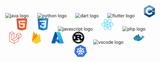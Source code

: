 
<div align="center">
  <img src="https://cdn.jsdelivr.net/gh/devicons/devicon/icons/java/java-original.svg" height="40" alt="java logo" />
  <img width="20" />
  <img src="https://cdn.jsdelivr.net/gh/devicons/devicon/icons/python/python-original.svg" height="40" alt="python logo" />
  <img width="20" />
  <img src="https://cdn.jsdelivr.net/gh/devicons/devicon/icons/dart/dart-original.svg" height="40" alt="dart logo" />
  <img width="20" />
  <img src="https://cdn.jsdelivr.net/gh/devicons/devicon/icons/flutter/flutter-original.svg" height="40" alt="flutter logo"  />
  <img width="20" />
  <img src="https://github.com/devicons/devicon/blob/master/icons/cplusplus/cplusplus-original.svg" height="40" alt="c++ logo" />
  <img width="20" />
  <img src="https://github.com/devicons/devicon/blob/master/icons/html5/html5-original.svg" height="40" alt="html logo" />
  <img width="20" />
  <img src="https://github.com/devicons/devicon/blob/master/icons/css3/css3-original.svg" height="40" alt="css logo" />
  <img width="20" />
  <img src="https://cdn.jsdelivr.net/gh/devicons/devicon/icons/javascript/javascript-original.svg" height="40" alt="javascript logo" />
  <img width="20" />
  <img src="https://github.com/devicons/devicon/blob/master/icons/react/react-original.svg" height="40" alt="react logo" />
  <img width="20" />
  <img src="https://cdn.jsdelivr.net/gh/devicons/devicon/icons/php/php-original.svg" height="40" alt="php logo" />
  <img width="20" />
  <img src="https://github.com/devicons/devicon/blob/master/icons/laravel/laravel-original.svg" height="40" alt="laravel logo" />
  <img width="20" />
  <img src="https://github.com/devicons/devicon/blob/master/icons/firebase/firebase-original.svg" height="40" alt="firebase logo" />
  <img width="20" />
  <img src="https://github.com/devicons/devicon/blob/master/icons/azure/azure-original.svg" height="40" alt="azure logo" />
  <img width="20" />
  <img src="https://github.com/devicons/devicon/blob/master/icons/rust/rust-original.svg" height="40" alt="rust logo" />
  <img width="20" />
  <img src="https://cdn.jsdelivr.net/gh/devicons/devicon/icons/vscode/vscode-original.svg" height="40" alt="vscode logo"  />
  <img width="20" />
  <img src="https://github.com/devicons/devicon/blob/master/icons/docker/docker-original.svg" height="40" alt="docker logo"  />
  <img width="20" />
  <img src="https://github.com/devicons/devicon/blob/master/icons/kubernetes/kubernetes-original.svg" height="40" alt="kubernetes logo"  />
</div>
